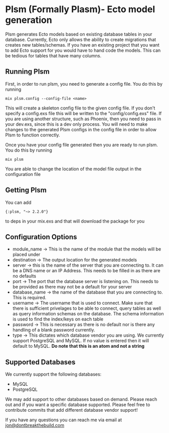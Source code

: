 # Plsm (Formally Plasm)- Ecto model generation

Plsm generates Ecto models based on existing database tables in your database. Currently, Ecto only allows the ability to create migrations that creates new tables/schemas. If you have an existing project that you want to add Ecto support for you would have to hand code the models. This can be tedious for tables that have many columns. 

## Running Plsm

First, in order to run plsm, you need to generate a config file. You do this by running

`mix plsm.config --config-file <name>`

This will create a skeleton config file to the given config file. If you don't specify a config.exs file this will be written to the "config/config.exs" file. If you are using another structure, such as Phoenix, then you need to pass in your dev.exs, since this is a dev only process. You will need to make changes to the generated Plsm configs in the config file in order to allow Plsm to function correctly.

Once you have your config file generated then you are ready to run plsm. You do this by running 

`mix plsm`

You are able to change the location of the model file output in the configuration file

## Getting Plsm

You can add 

`{:plsm, "~> 2.2.0"}`

to deps in your mix.exs and that will download the package for you


## Configuration Options

  * module_name -> This is the name of the module that the models will be placed under
  * destination -> The output location for the generated models  
  * server -> this is the name of the server that you are connecting to. It can be a DNS name or an IP Address. This needs to be filled in as there are no defaults
  * port -> The port that the database server is listening on. This needs to be provided as there may not be a default for your server
  * database_name -> the name of the database that you are connecting to. This is required.
  * username -> The username that is used to connect. Make sure that there is sufficient privelages to be able to connect, query tables as well as query information schemas on the database. The schema information is used to find the index/keys on each table
  * password -> This is necessary as there is no default nor is there any handling of a blank password currently.
  * type -> This dictates which database vendor you are using. We currently support PostgreSQL and MySQL. If no value is entered then it will default to MySQL. **Do note that this is an atom and not a string**


## Supported Databases
  
  We currently support the following databases:

  * MySQL
  * PostgreSQL

 We may add support to other databases based on demand. Please reach out and if you want a specific database supported. Please feel free to contribute commits that add different database vendor support!

If you have any questions you can reach me via email at jon@dontbreakthebuild.com
